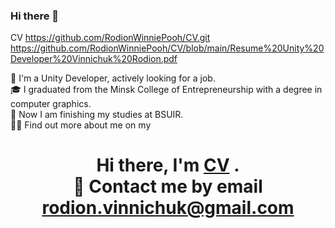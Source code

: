 ### Hi there 👋  
CV https://github.com/RodionWinniePooh/CV.git
https://github.com/RodionWinniePooh/CV/blob/main/Resume%20Unity%20Developer%20Vinnichuk%20Rodion.pdf




👨‍ I'm a Unity Developer, actively looking for a job.   
🎓 I graduated from the Minsk College of Entrepreneurship with a degree in computer graphics.  
💪 Now I am finishing my studies at BSUIR.  
👨‍💻 Find out more about me on my <h1 align="center">Hi there, I'm <a href="[https://daniilshat.ru/](https://github.com/RodionWinniePooh/CV/blob/main/Resume%20Unity%20Developer%20Vinnichuk%20Rodion.pdf
)" target="_blank">CV</a> .   
📩 Contact me by email rodion.vinnichuk@gmail.com  


